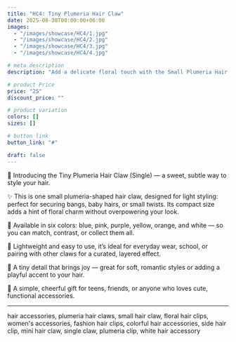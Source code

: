 ```yaml
---
title: "HC4: Tiny Plumeria Hair Claw"
date: 2025-08-30T00:00:00+06:00
images: 
  - "/images/showcase/HC4/1.jpg"
  - "/images/showcase/HC4/2.jpg"
  - "/images/showcase/HC4/3.jpg"
  - "/images/showcase/HC4/4.jpg"

# meta description
description: "Add a delicate floral touch with the Small Plumeria Hair Claw (Single). One petite plumeria-shaped claw in six soft, vibrant colors — perfect for light holds, bangs, or layered styles."

# product Price
price: "25"
discount_price: ""

# product variation
colors: []
sizes: []

# button link
button_link: "#"

draft: false
---
```


🌸 Introducing the Tiny Plumeria Hair Claw (Single) — a sweet, subtle way to style your hair.

✨ This is one small plumeria-shaped hair claw, designed for light styling: perfect for securing bangs, baby hairs, or small twists. Its compact size adds a hint of floral charm without overpowering your look.

🎨 Available in six colors: blue, pink, purple, yellow, orange, and white — so you can match, contrast, or collect them all.

📎 Lightweight and easy to use, it’s ideal for everyday wear, school, or pairing with other claws for a curated, layered effect.

💖 A tiny detail that brings joy — great for soft, romantic styles or adding a playful accent to your hair.

🎁 A simple, cheerful gift for teens, friends, or anyone who loves cute, functional accessories.

---
hair accessories, plumeria hair claws, small hair claw, floral hair clips, women's accessories, fashion hair clips, colorful hair accessories, side hair clip, mini hair claw, single claw, plumeria clip, white hair accessory